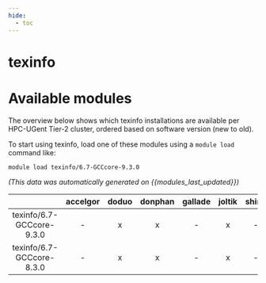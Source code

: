 ```yaml
---
hide:
  - toc
---
```


texinfo
=======

# Available modules


The overview below shows which texinfo installations are available per HPC-UGent Tier-2 cluster, ordered based on software version (new to old).

To start using texinfo, load one of these modules using a `module load` command like:

```shell
module load texinfo/6.7-GCCcore-9.3.0
```

*(This data was automatically generated on {{modules_last_updated}})*  

| |accelgor|doduo|donphan|gallade|joltik|shinx|skitty|
| :---: | :---: | :---: | :---: | :---: | :---: | :---: | :---: |
|texinfo/6.7-GCCcore-9.3.0|-|x|x|-|x|-|-|
|texinfo/6.7-GCCcore-8.3.0|-|x|x|-|x|-|-|
